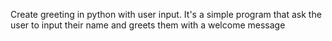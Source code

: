 Create greeting in python with user input. It's a simple program that ask the user to input their name and greets them with a welcome message
